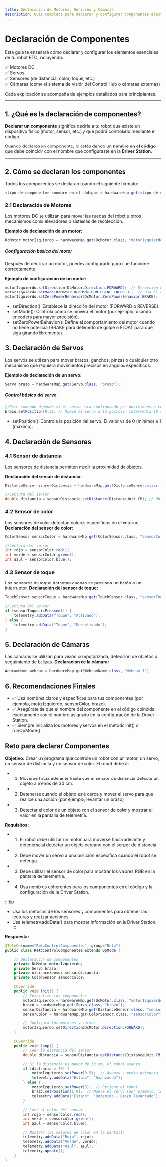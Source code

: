 ```yaml
---
title: Declaración de Motores, Sensores y Cámaras
description: Guía completa para declarar y configurar componentes electrónicos en tu robot FTC.
---
```


# Declaración de Componentes

Esta guía te enseñará cómo declarar y configurar los elementos esenciales de tu robot FTC, incluyendo:

✅ Motores DC  
✅ Servos  
✅ Sensores (de distancia, color, toque, etc.)  
✅ Cámaras (como el sistema de visión del Control Hub o cámaras externas)  

Cada explicación se acompaña de ejemplos detallados para principiantes.

---

## 1. ¿Qué es la declaración de componentes?

**Declarar un componente** significa decirle a tu robot que existe un dispositivo físico (motor, sensor, etc.) y que podrá controlarlo mediante el código.

Cuando declaras un componente, le estás dando un **nombre en el código** que debe coincidir con el nombre que configuraste en la **Driver Station**.

---

## 2. Cómo se declaran los componentes

Todos los componentes se declaran usando el siguiente formato:

```java
<tipo de componente> <nombre en el código> = hardwareMap.get(<tipo de componente>.class, "<nombre en la Driver Station>");
```

### 2.1 Declaración de Motores 
Los motores DC se utilizan para mover las ruedas del robot u otros mecanismos como elevadores o sistemas de recolección.

**Ejemplo de declaración de un motor:**
```java
DcMotor motorIzquierdo = hardwareMap.get(DcMotor.class, "motorIzquierdo");
```

##### Configuración básica del motor
Después de declarar un motor, puedes configurarlo para que funcione correctamente.

**Ejemplo de configuración de un motor:**
```java
motorIzquierdo.setDirection(DcMotor.Direction.FORWARD);  // Dirección normal
motorIzquierdo.setMode(DcMotor.RunMode.RUN_USING_ENCODER);  // Usa el encoder para control preciso
motorIzquierdo.setZeroPowerBehavior(DcMotor.ZeroPowerBehavior.BRAKE);  // Se detiene en seco cuando no recibe potencia
```
- setDirection(): Establece la dirección del motor (FORWARD o REVERSE).
- setMode(): Controla cómo se moverá el motor (por ejemplo, usando encoders para mayor precisión).
- setZeroPowerBehavior(): Define el comportamiento del motor cuando no tiene potencia (BRAKE para detenerlo de golpe o FLOAT para que siga girando libremente).

## 3. Declaración de Servos
Los servos se utilizan para mover brazos, ganchos, pinzas o cualquier otro mecanismo que requiera movimientos precisos en ángulos específicos.

**Ejemplo de declaración de un servo:**
```java
Servo brazo = hardwareMap.get(Servo.class, "brazo");
```
##### Control básico del servo

```java
//Este comando depende si el servo esta configurado por posiciones o continuo
brazo.setPosition(0.5); // Mueve el servo a la posición intermedia (0 = mínimo, 1 = máximo)
```
- setPosition(): Controla la posición del servo. El valor va de 0 (mínimo) a 1 (máximo).

## 4. Declaración de Sensores

### 4.1 Sensor de distancia
Los sensores de distancia permiten medir la proximidad de objetos.

**Declaración del sensor de distancia:**
```java
DistanceSensor sensorDistancia = hardwareMap.get(DistanceSensor.class, "sensorDistancia");

//Lectura del sensor
double distancia = sensorDistancia.getDistance(DistanceUnit.CM); // Obtiene la distancia en centímetros
```

### 4.2 Sensor de color
Los sensores de color detectan colores específicos en el entorno.
**Declaración del sensor de color:**
```java
ColorSensor sensorColor = hardwareMap.get(ColorSensor.class, "sensorColor");

//Lectura del sensor
int rojo = sensorColor.red();
int verde = sensorColor.green();
int azul = sensorColor.blue();
```

### 4.3 Sensor de toque
Los sensores de toque detectan cuando se presiona un botón o un interruptor.
**Declaración del sensor de toque:**
```java
TouchSensor sensorToque = hardwareMap.get(TouchSensor.class, "sensorToque");

//Lectura del sensor
if (sensorToque.isPressed()) {
    telemetry.addData("Toque", "Activado");
} else {
    telemetry.addData("Toque", "Desactivado");
}
```

## 5. Declaración de Cámaras
Las cámaras se utilizan para visión computarizada, detección de objetos o seguimiento de balizas.
**Declaración de la cámara:**
```java
WebcamName webcam = hardwareMap.get(WebcamName.class, "Webcam 1");
```

## 6. Recomendaciones Finales

- ✅ Usa nombres claros y específicos para tus componentes (por ejemplo, motorIzquierdo, sensorColor, brazo).
- ✅ Asegúrate de que el nombre del componente en el código coincida exactamente con el nombre asignado en la configuración de la Driver Station.
- ✅ Siempre inicializa los motores y servos en el método init() o runOpMode().

## Reto para declarar Componentes
**Objetivo:**
Crear un programa que controle un robot con un motor, un servo, un sensor de distancia y un sensor de color. El robot deberá:
- 1.	Moverse hacia adelante hasta que el sensor de distancia detecte un objeto a menos de 30 cm.
- 2.	Detenerse cuando el objeto esté cerca y mover el servo para que realice una acción (por ejemplo, levantar un brazo).
- 3.	Detectar el color de un objeto con el sensor de color y mostrar el valor en la pantalla de telemetría.

**Requisitos:**
- 1.	El robot debe utilizar un motor para moverse hacia adelante y detenerse al detectar un objeto cercano con el sensor de distancia.
- 2.	Debe mover un servo a una posición específica cuando el robot se detenga.
- 3.	Debe utilizar el sensor de color para mostrar los valores RGB en la pantalla de telemetría.
- 4.	Usa nombres coherentes para los componentes en el código y la configuración de la Driver Station.


:::tip
- Usa los métodos de los sensores y componentes para obtener las lecturas y realizar acciones.
- Usa telemetry.addData() para mostrar información en la Driver Station.
:::

**Respuesta:**
```java
@TeleOp(name="RetoControlComponentes", group="Reto")
public class RetoControlComponentes extends OpMode {

    // Declaración de componentes
    private DcMotor motorIzquierdo;
    private Servo brazo;
    private DistanceSensor sensorDistancia;
    private ColorSensor sensorColor;

    @Override
    public void init() {
        // Inicializa los componentes
        motorIzquierdo = hardwareMap.get(DcMotor.class, "motorIzquierdo");
        brazo = hardwareMap.get(Servo.class, "brazo");
        sensorDistancia = hardwareMap.get(DistanceSensor.class, "sensorDistancia");
        sensorColor = hardwareMap.get(ColorSensor.class, "sensorColor");

        // Configura los motores y servos
        motorIzquierdo.setDirection(DcMotor.Direction.FORWARD);
    }

    @Override
    public void loop() {
        // Leer la distancia del sensor
        double distancia = sensorDistancia.getDistance(DistanceUnit.CM);

        // Si la distancia es mayor de 30 cm, el robot avanza
        if (distancia > 30) {
            motorIzquierdo.setPower(0.5);  // Avanza a media potencia
            telemetry.addData("Estado", "Avanzando");
        } else {
            motorIzquierdo.setPower(0);  // Detiene el robot
            brazo.setPosition(1.0);  // Mueve el servo (por ejemplo, levantar el brazo)
            telemetry.addData("Estado", "Detenido - Brazo levantado");
        }

        // Leer el color del sensor
        int rojo = sensorColor.red();
        int verde = sensorColor.green();
        int azul = sensorColor.blue();

        // Mostrar los valores de color en la pantalla
        telemetry.addData("Rojo", rojo);
        telemetry.addData("Verde", verde);
        telemetry.addData("Azul", azul);
        telemetry.update();
    }
}
```